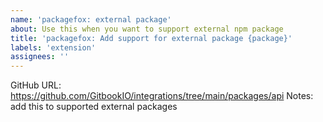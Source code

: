 ```yaml
---
name: 'packagefox: external package'
about: Use this when you want to support external npm package
title: 'packagefox: Add support for external package {package}'
labels: 'extension'
assignees: ''
---
```


GitHub URL: https://github.com/GitbookIO/integrations/tree/main/packages/api
Notes: add this to supported external packages
